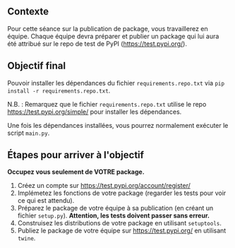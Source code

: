 ## Contexte

Pour cette séance sur la publication de package, vous travaillerez en équipe.
Chaque équipe devra préparer et publier un package qui lui aura été attribué sur le repo
de test de PyPI (https://test.pypi.org/).

## Objectif final

Pouvoir installer les dépendances du fichier `requirements.repo.txt` via
`pip install -r requirements.repo.txt`.

N.B. : Remarquez que le fichier `requirements.repo.txt` utilise le
repo https://test.pypi.org/simple/ pour installer les dépendances.

Une fois les dépendances installées, vous pourrez normalement exécuter le script `main.py`.

## Étapes pour arriver à l'objectif

**Occupez vous seulement de VOTRE package.**

1. Créez un compte sur https://test.pypi.org/account/register/
2. Implémetez les fonctions de votre package (regarder les tests pour voir ce qui est attendu).
3. Préparez le package de votre équipe à sa publication (en créant un fichier `setup.py`). **Attention, les tests doivent passer sans erreur.**
4. Construisez les distributions de votre package en utilisant `setuptools`.
5. Publiez le package de votre équipe sur https://test.pypi.org/ en utilisant `twine`.
